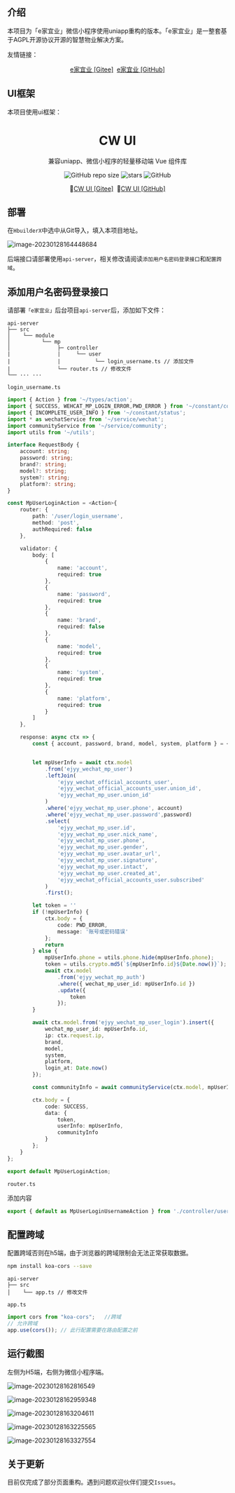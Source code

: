 ## 介绍

本项目为「e家宜业」微信小程序使用uniapp重构的版本。「e家宜业」是一整套基于AGPL开源协议开源的智慧物业解决方案。

友情链接：

<p align="center">
  <a href="https://gitee.com/chowa/ejyy.git">e家宜业 [Gitee]</a>&nbsp;
  <a href="https://github.com/chowa/ejyy.git">e家宜业 [GitHub]</a>
</p>

## UI框架

本项目使用ui框架：

<h1 align="center">CW UI</h1>

<p align="center">兼容uniapp、微信小程序的轻量移动端 Vue 组件库</p>

<p align="center">
    <img alt="GitHub repo size" src="https://img.shields.io/github/repo-size/jarryxy/cw-ui">
    <img src="https://img.shields.io/github/stars/jarryxy/cw-ui-demo?style=flat-square&logo=GitHub" alt="stars" />
    <img alt="GitHub" src="https://img.shields.io/github/license/jarryxy/cw-ui">
</p>
<p align="center">
  🌵<a href="https://gitee.com/jarryxy/cw-ui">CW UI [Gitee]</a>&nbsp;
  🌟<a href="https://github.com/jarryxy/cw-ui">CW UI [GitHub]</a>
</p>

## 部署

在`HbuilderX`中选中从Git导入，填入本项目地址。

![image-20230128164448684](README/image-20230128164448684.png)

后端接口请部署使用`api-server`，相关修改请阅读`添加用户名密码登录接口`和`配置跨域`。

## 添加用户名密码登录接口

请部署`「e家宜业」`后台项目`api-server`后，添加如下文件：

```text
api-server    
├── src
│    └── module
│          └── mp
│               ├─ controller
|               |     └── user
|               |           └── login_username.ts // 添加文件
|               └── router.ts // 修改文件
└── ··· ···
```



`login_username.ts`

```ts
import { Action } from '~/types/action';
import { SUCCESS, WEHCAT_MP_LOGIN_ERROR,PWD_ERROR } from '~/constant/code';
import { INCOMPLETE_USER_INFO } from '~/constant/status';
import * as wechatService from '~/service/wechat';
import communityService from '~/service/community';
import utils from '~/utils';

interface RequestBody {
    account: string;
    password: string;
    brand?: string;
    model?: string;
    system?: string;
    platform?: string;
}

const MpUserLoginAction = <Action>{
    router: {
        path: '/user/login_username',
        method: 'post',
        authRequired: false
    },

    validator: {
        body: [
            {
                name: 'account',
                required: true
            },
            {
                name: 'password',
                required: true
            },
            {
                name: 'brand',
                required: false
            },
            {
                name: 'model',
                required: true
            },
            {
                name: 'system',
                required: true
            },
            {
                name: 'platform',
                required: true
            }
        ]
    },

    response: async ctx => {
        const { account, password, brand, model, system, platform } = <RequestBody>ctx.request.body;


        let mpUserInfo = await ctx.model
            .from('ejyy_wechat_mp_user')
            .leftJoin(
                'ejyy_wechat_official_accounts_user',
                'ejyy_wechat_official_accounts_user.union_id',
                'ejyy_wechat_mp_user.union_id'
            )
            .where('ejyy_wechat_mp_user.phone', account)
            .where('ejyy_wechat_mp_user.password',password)
            .select(
                'ejyy_wechat_mp_user.id',
                'ejyy_wechat_mp_user.nick_name',
                'ejyy_wechat_mp_user.phone',
                'ejyy_wechat_mp_user.gender',
                'ejyy_wechat_mp_user.avatar_url',
                'ejyy_wechat_mp_user.signature',
                'ejyy_wechat_mp_user.intact',
                'ejyy_wechat_mp_user.created_at',
                'ejyy_wechat_official_accounts_user.subscribed'
            )
            .first();

        let token = ''
        if (!mpUserInfo) {
            ctx.body = {
                code: PWD_ERROR,
                message: '账号或密码错误'
            };
            return
        } else {
            mpUserInfo.phone = utils.phone.hide(mpUserInfo.phone);
            token = utils.crypto.md5(`${mpUserInfo.id}${Date.now()}`);
            await ctx.model
                .from('ejyy_wechat_mp_auth')
                .where({ wechat_mp_user_id: mpUserInfo.id })
                .update({
                    token
                });
        }

        await ctx.model.from('ejyy_wechat_mp_user_login').insert({
            wechat_mp_user_id: mpUserInfo.id,
            ip: ctx.request.ip,
            brand,
            model,
            system,
            platform,
            login_at: Date.now()
        });

        const communityInfo = await communityService(ctx.model, mpUserInfo.id);

        ctx.body = {
            code: SUCCESS,
            data: {
                token,
                userInfo: mpUserInfo,
                communityInfo
            }
        };
    }
};

export default MpUserLoginAction;
```

`router.ts`

添加内容

```ts
export { default as MpUserLoginUsernameAction } from './controller/user/login_username';
```

## 配置跨域

配置跨域否则在h5端，由于浏览器的跨域限制会无法正常获取数据。

```sh
npm install koa-cors --save
```

```text
api-server    
├── src
│    └── app.ts // 修改文件
```

`app.ts`

```ts
import cors from "koa-cors";   //跨域
// 允许跨域
app.use(cors()); // 此行配置需要在路由配置之前
```



## 运行截图

左侧为H5端，右侧为微信小程序端。

![image-20230128162816549](README/image-20230128162816549.png)



![image-20230128162959348](README/image-20230128162959348.png)



![image-20230128163204611](README/image-20230128163204611.png)

![image-20230128163225565](README/image-20230128163225565.png)

![image-20230128163327554](README/image-20230128163327554.png)

## 关于更新

目前仅完成了部分页面重构。遇到问题欢迎伙伴们提交`Issues`。
